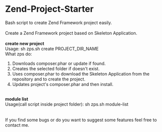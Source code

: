 Zend-Project-Starter
====================

Bash script to create Zend Framework project easily.<br>
<br>
Create a Zend Framework project based on Skeleton Application.<br>
<br>
<b>create new project</b><br>
Usage: sh zps.sh create PROJECT_DIR_NAME<br>
What zps do:<br>
1. Downloads composer.phar or update if found.<br>
2. Creates the selected folder if doesn't exist.<br>
3. Uses composer.phar to download the Skeleton Application from the repository and to create the project.<br>
4. Updates project's composer.phar and then install.<br>
<br>
<b>module list</b><br>
Usage(call script inside project folder): sh zps.sh module-list<br>
<br><br>
If you find some bugs or do you want to suggest some features feel free to contact me.<br>

